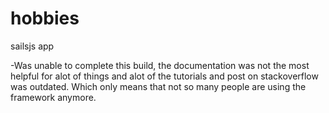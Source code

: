 # hobbies
sailsjs app 

-Was unable to complete this build, the documentation was not the most helpful for alot of things and alot of the tutorials and post on stackoverflow was outdated. Which only means that not so many people are using the framework anymore.
